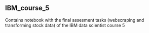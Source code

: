 ## IBM_course_5
Contains notebook with the final assesment tasks (webscraping and transforming stock data) of the IBM data scientist course 5
